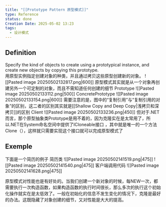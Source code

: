```yaml
---
title: "[[Prototype Pattern 原型模式]]"
type: Reference
status: done
Creation Date: 2025-05-02 13:23
tags:
  - 设计模式
---
```

## Definition
Specify the kind of objects to create using a prototypical instance, and create new objects by copying this prototype.  
用原型实例指定创建对象的种类，并且通过拷贝这些原型创建新的对象。
![[Pasted image 20250502132817.png|600]]
原型模式其实就是从一个对象再创建另外一个可定制的对象，而且不需知道任何创建的细节
Prototype
![[Pasted image 20250502133112.png|500]]
ConcretePrototype
![[Pasted image 20250502133154.png|600]]
需要注意的是，图中的“复制引用”与“复制引用的对象”的区别，这二者的区别其实就是[[Shallow Copy and Deep Copy|浅拷贝和深拷贝]]的区别
Client
![[Pasted image 20250502133236.png|450]]
但对于.NET而言，那个原型抽象类Prototype是用不着的，因为克隆实在是太常用了，所以.NET在System命名空间中提供了ICloneable接口 ，其中就是唯一的一个方法Clone（），这样就只需要实现这个接口就可以完成原型模式了
## Exemple
下面是一个简历的例子
简历类
![[Pasted image 20250502141519.png|475]]
![[Pasted image 20250502141540.png|475]]
客户端调用代码
![[Pasted image 20250502141628.png|475]]

原型模式对性能也是有好处的。当我们创建一个新对象的时候，每NEW一次，都需要执行一次构造函数，如果构造函数的执行时间很长，那么多次的执行这个初始化操作就实在是太低效了。一般在初始化的信息不发生变化的情况下，克隆是最好的办法。这既隐藏了对象创建的细节，又对性能是大大的提高。
